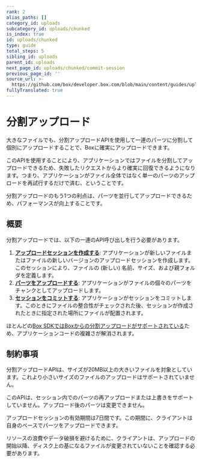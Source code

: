 ```yaml
---
rank: 2
alias_paths: []
category_id: uploads
subcategory_id: uploads/chunked
is_index: true
id: uploads/chunked
type: guide
total_steps: 5
sibling_id: uploads
parent_id: uploads
next_page_id: uploads/chunked/commit-session
previous_page_id: ''
source_url: >-
  https://github.com/box/developer.box.com/blob/main/content/guides/uploads/chunked/index.md
fullyTranslated: true
---
```

# 分割アップロード

大きなファイルでも、分割アップロードAPIを使用して一連のパーツに分割して個別にアップロードすることで、Boxに確実にアップロードできます。

<!--alex ignore failed-->

このAPIを使用することにより、アプリケーションではファイルを分割してアップロードできるため、失敗したリクエストからより確実に回復できるようになります。つまり、アプリケーションがファイル全体ではなく単一のパーツのアップロードを再試行するだけで済む、ということです。

分割アップロードのもう1つの利点は、パーツを並行してアップロードできるため、パフォーマンスが向上することです。

## 概要

分割アップロードでは、以下の一連のAPI呼び出しを行う必要があります。

1. **[アップロードセッションを作成する][newsession]**: アプリケーションが新しいファイルまたはファイルの新しいバージョンのアップロードセッションを作成します。このセッションにより、ファイルの (新しい) 名前、サイズ、および親フォルダを定義します。
2. **[パーツをアップロードする][uploadparts]**: アプリケーションがファイルの個々のパーツをチャンクとしてアップロードします。
3. **[セッションをコミットする][commit]**: アプリケーションがセッションをコミットします。このときにファイルの整合性がチェックされた後、セッションが作成されたときに指定された場所にファイルが配置されます。

<Message>

ほとんどの[Box SDKではBoxからの分割アップロードがサポートされている][sdks]ため、アプリケーションコードの複雑さが解消されます。

</Message>

## 制約事項

分割アップロードAPIは、サイズが20MB以上の大きいファイルを対象としています。これより小さいサイズのファイルのアップロードはサポートされていません。

このAPIは、セッション内でのパーツの再アップロードまたは上書きをサポートしていません。アップロード後のパーツは変更できません。

アップロードセッションの有効期間は7日間です。この期間に、クライアントは自身のペースでパーツをアップロードできます。

<!--alex ignore corruption-->

リソースの浪費やデータ破損を避けるために、クライアントは、アップロードの開始以降、ディスク上の基になるファイルが変更されていないことを確認する必要があります。

[newsession]: g://uploads/chunked/create-session

[uploadparts]: g://uploads/chunked/upload-part

[commit]: g://uploads/chunked/commit-session

[sdks]: g://uploads/chunked/with-sdks
